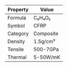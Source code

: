 | Property | Value |
|----------|-------|
| Formula | C₆H₄O₂ |
| Symbol | CFRP |
| Category | Composite |
| Density | 1.5g/cm³ |
| Tensile | 500-7GPa |
| Thermal | 5-50W/mK |